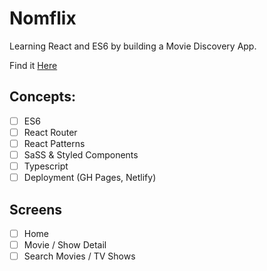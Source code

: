 # Nomflix

Learning React and ES6 by building a Movie Discovery App.

Find it [Here](https://academy.nomadcoders.co/p/react-for-beginners)

## Concepts:

- [ ] ES6
- [ ] React Router
- [ ] React Patterns
- [ ] SaSS & Styled Components
- [ ] Typescript
- [ ] Deployment (GH Pages, Netlify)

## Screens

- [ ] Home
- [ ] Movie / Show Detail
- [ ] Search Movies / TV Shows
